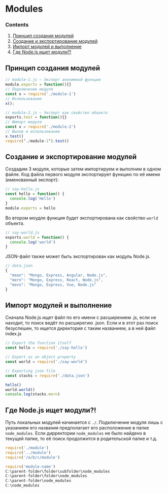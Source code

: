 # Modules

### Contents

1. [Принцип создания модулей](#Принцип-создания-модулей)
2. [Создание и экспортирование модулей](#Создание-и-экспортирование-модулей)
3. [Импорт модулей и выполнение](#Импорт-модулей-и-выполнение)
4. [Где Node.js ищет модули?!](#Где-Node.js-ищет-модули?!)

## Принцип создания модулей

```javascript
// module-1.js – Экспорт анонимной функции
module.exports = function(){}
// Подключение модуля
const x = require('./module-1')
// Использование
x();

// module-2.js – Экспорт как свойство объекта
exports.test = function(){}
// Импорт модуля
const x = require('./module-2')
// Вызов и использование
x.test()
require(‘./module-2’).test()
```

## Создание и экспортирование модулей

Создадим 3 модуля, которые затем импортируем и выполним в одном файле. Код файла первого модуля экспортирует функцию по её имени (именованный экспорт):
```javascript
// say-hello.js
const hello = function() {
  console.log('Hello')
}
module.exports = hello
```

Во втором моудле функция будет экспортирована как свойство `world` объекта.
```javascript
// say-world.js
exports.world = function() {
  console.log('world')
}
```

JSON-файл также может быть экспортирован как модуль Node.js.
```javascript
// data.json
{
  "mean": "Mongo, Express, Angular, Node.js",
  "mern": "Mongo, Express, React, Node.js",
  "mevn": "Mongo, Express, Vue, Node.js"
}
```
## Импорт модулей и выполнение
Сначала Node.js ищет файл по его имени с расширением .js, если не находит, то поиск ведёт по расширегию .json. Если и в этот раз поиск безуспешен, то ищется директория с таким названием, а в ней файл index.js

```javascript
// Export the function itself
const hello = require('./say-hello')

// Export as an object property
const world = require('./say-world')

// Exporting json file
const stacks = require('./data.json')

hello()
world.world()
console.log(stacks.mern)
```

## Где Node.js ищет модули?!

Путь локальных модулей начинается с `./`. Подключение модуля лишь с указанием его названия предполагает его расположение в папке `node_modules`. Если дирректории `node_modules` не было найдено в текущей папке, то её поиск продолжится в родительской папке и т.д. 

```javascript
require('./module')
require('../module')
require('/a/b/c/module')

require('module-name')
C:\parent-folder\folder\subfolder\node_modules
C:\parent-folder\folder\node_modules
C:\parent-folder\node_modules
C:\node_modules
```
